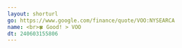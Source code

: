 ```yaml
---
layout: shorturl
go: https://www.google.com/finance/quote/VOO:NYSEARCA
name: <br>🍀 Good! > VOO
dt: 240603155806
---
```

